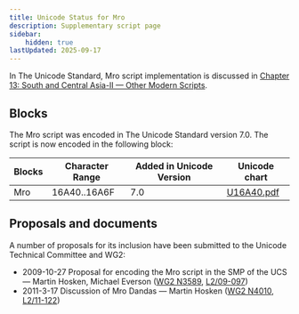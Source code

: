 ```yaml
---
title: Unicode Status for Mro
description: Supplementary script page
sidebar:
    hidden: true
lastUpdated: 2025-09-17
---
```


In The Unicode Standard, Mro script implementation is discussed in [Chapter 13: South and Central Asia-II — Other Modern Scripts](https://www.unicode.org/versions/latest/core-spec/chapter-13/#G27701).

## Blocks

The Mro script was encoded in The Unicode Standard version 7.0. The script is now encoded in the following block:

| Blocks | Character Range | Added in Unicode Version | Unicode chart |
| ------ | --------------- | ------------------------ | ------------- |
| Mro  | 16A40..16A6F | 7.0 | [U16A40.pdf](http://www.unicode.org/charts/PDF/U16A40.pdf) |

## Proposals and documents

A number of proposals for its inclusion have been submitted to the Unicode Technical Committee and WG2:
- 2009-10-27 Proposal for encoding the Mro script in the SMP of the UCS — Martin Hosken, Michael Everson ([WG2 N3589](https://www.unicode.org/wg2/docs/n3589.pdf), [L2/09-097](http://www.unicode.org/cgi-bin/GetMatchingDocs.pl?L2/09-097))
- 2011-3-17 Discussion of Mro Dandas — Martin Hosken        ([WG2 N4010](https://www.unicode.org/wg2/docs/n4010.pdf), [L2/11-122](http://www.unicode.org/cgi-bin/GetMatchingDocs.pl?L2/11-122))
